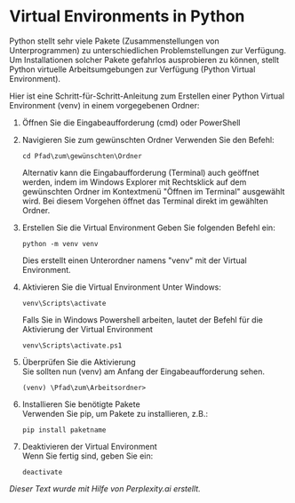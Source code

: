 # Virtual Environments in Python

Python stellt sehr viele Pakete (Zusammenstellungen von Unterprogrammen)
zu unterschiedlichen Problemstellungen
zur Verfügung. Um Installationen solcher Pakete gefahrlos ausprobieren
zu können, stellt Python virtuelle Arbeitsumgebungen zur Verfügung
(Python Virtual Environment). 

Hier ist eine Schritt-für-Schritt-Anleitung zum Erstellen einer Python
Virtual Environment (venv) in einem vorgegebenen Ordner: 

1. Öffnen Sie die Eingabeaufforderung (cmd) oder PowerShell

2. Navigieren Sie zum gewünschten Ordner
   Verwenden Sie den Befehl:
   ```
   cd Pfad\zum\gewünschten\Ordner
   ```

   Alternativ kann die Eingabaufforderung (Terminal) auch geöffnet
   werden, indem im Windows Explorer mit
   Rechtsklick auf dem gewünschten Ordner im Kontextmenü "Öffnen im
   Terminal"  ausgewählt wird. Bei diesem Vorgehen öffnet das Terminal
   direkt im gewählten Ordner.

3. Erstellen Sie die Virtual Environment
   Geben Sie folgenden Befehl ein:  
   ```
   python -m venv venv
   ```
   Dies erstellt einen Unterordner namens "venv" mit der Virtual Environment.

4. Aktivieren Sie die Virtual Environment
   Unter Windows:  
   ```
   venv\Scripts\activate
   ```

   Falls Sie in Windows Powershell arbeiten, lautet der Befehl für die
   Aktivierung der Virtual Environment  
   ```
   venv\Scripts\activate.ps1
   ```
   
5. Überprüfen Sie die Aktivierung  
   Sie sollten nun (venv) am Anfang der Eingabeaufforderung sehen.  
   ```
   (venv) \Pfad\zum\Arbeitsordner>
   ```

6. Installieren Sie benötigte Pakete  
   Verwenden Sie pip, um Pakete zu installieren, z.B.:
   ```
   pip install paketname
   ```

7. Deaktivieren der Virtual Environment  
   Wenn Sie fertig sind, geben Sie ein:
   ```
   deactivate
   ```


*Dieser Text wurde mit Hilfe von Perplexity.ai erstellt.*
